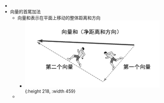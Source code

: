 -
- 向量的首尾加法
	- 向量和表示在平面上移动的整体距离和方向
		- ![image.png](../assets/image_1679240476970_0.png){:height 218, :width 459}
	-